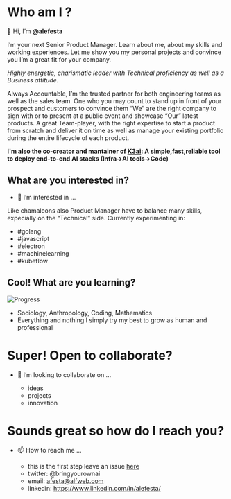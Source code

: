 # Who am I ?

👋 Hi, I’m **@alefesta**

I’m your next Senior Product Manager. 
Learn about me, about my skills and working experiences. Let me show you my personal projects and convince you I’m a great fit for your company.

*Highly energetic, charismatic leader with Technical proficiency as well as a Business attitude.*

Always Accountable, I’m the trusted partner for both engineering teams as well as the sales team. One who you may count to stand up in front of your prospect and customers
to convince them “We” are the right company to sign with or to present at a public event and showcase “Our” latest products.
A great Team-player, with the right expertise to start a product from scratch and deliver it on time as well as manage your existing portfolio during the entire lifecycle of
each product.

**I'm also the co-creator and mantainer of [K3ai](https://github.com/k3ai): A simple,fast,reliable tool to deploy end-to-end AI stacks (Infra->AI tools->Code)**

## What are you interested in?

- 👀 I’m interested in ...

Like chamaleons also Product Manager have to balance many skills, expecially on the “Technical” side. Currently experimenting in:
  - #golang
  - #javascript
  - #electron
  - #machinelearning
  - #kubeflow
 
## Cool! What are you learning?
![Progress](https://progress-bar.dev/633/)

  - Sociology, Anthropology, Coding, Mathematics
  - Everything and nothing I simply try my best to grow as human and professional

# Super! Open to collaborate?

- 💞️ I’m looking to collaborate on ...

  - ideas
  - projects
  - innovation

# Sounds great so how do I reach you?

- 📫 How to reach me ...

  - this is the first step leave an issue [here](https://github.com/alefesta/alefesta/issues/new/choose)
  - twitter: @bringyourownai
  - email: afesta@alfweb.com
  - linkedin: https://www.linkedin.com/in/alefesta/

<!---
alefesta/alefesta is a ✨ special ✨ repository because its `README.md` (this file) appears on your GitHub profile.
You can click the Preview link to take a look at your changes.
--->
